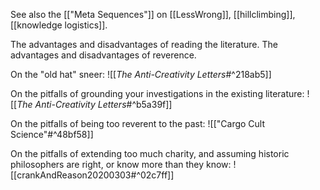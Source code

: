 See also the [["Meta Sequences"]] on [[LessWrong]], [[hillclimbing]], [[knowledge logistics]].

The advantages and disadvantages of reading the literature. The advantages and disadvantages of reverence.

On the "old hat" sneer:
![[_The Anti-Creativity Letters_#^218ab5]]

On the pitfalls of grounding your investigations in the existing literature:
![[_The Anti-Creativity Letters_#^b5a39f]]

On the pitfalls of being too reverent to the past:
![["Cargo Cult Science"#^48bf58]]

On the pitfalls of extending too much charity, and assuming historic philosophers are right, or know more than they know:
![[crankAndReason20200303#^02c7ff]]

